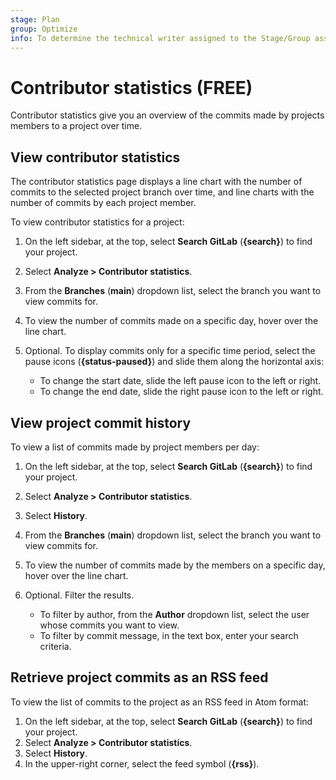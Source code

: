 ```yaml
---
stage: Plan
group: Optimize
info: To determine the technical writer assigned to the Stage/Group associated with this page, see https://about.gitlab.com/handbook/product/ux/technical-writing/#assignments
---
```


# Contributor statistics **(FREE)**

Contributor statistics give you an overview of the commits made by projects members to a project over time.

## View contributor statistics

The contributor statistics page displays a line chart with the number of commits to the selected project branch over time,
and line charts with the number of commits by each project member.

To view contributor statistics for a project:

1. On the left sidebar, at the top, select **Search GitLab** (**{search}**) to find your project.
1. Select **Analyze > Contributor statistics**.
1. From the **Branches** (**main**) dropdown list, select the branch you want to view commits for.
1. To view the number of commits made on a specific day, hover over the line chart.
1. Optional. To display commits only for a specific time period, select the pause icons (**{status-paused}**) and slide them along the horizontal axis:

   - To change the start date, slide the left pause icon to the left or right.
   - To change the end date, slide the right pause icon to the left or right.

## View project commit history

To view a list of commits made by project members per day:

1. On the left sidebar, at the top, select **Search GitLab** (**{search}**) to find your project.
1. Select **Analyze > Contributor statistics**.
1. Select **History**.
1. From the **Branches** (**main**) dropdown list, select the branch you want to view commits for.
1. To view the number of commits made by the members on a specific day, hover over the line chart.
1. Optional. Filter the results.

   - To filter by author, from the **Author** dropdown list, select the user whose commits you want to view.
   - To filter by commit message, in the text box, enter your search criteria.

## Retrieve project commits as an RSS feed

To view the list of commits to the project as an RSS feed in Atom format:

1. On the left sidebar, at the top, select **Search GitLab** (**{search}**) to find your project.
1. Select **Analyze > Contributor statistics**.
1. Select **History**.
1. In the upper-right corner, select the feed symbol (**{rss}**).
